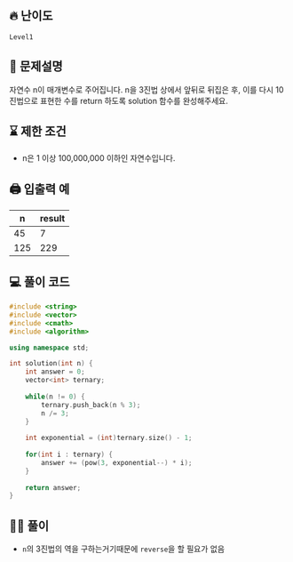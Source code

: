 ## 🔥 난이도
`Level1`

## 📝 문제설명
자연수 n이 매개변수로 주어집니다. n을 3진법 상에서 앞뒤로 뒤집은 후, 이를 다시 10진법으로 표현한 수를 return 하도록 solution 함수를 완성해주세요.

## ⌛️ 제한 조건
- n은 1 이상 100,000,000 이하인 자연수입니다.

## 🖨  입출력 예
n|result
--|--
45|7
125|229


## 💻 풀이 코드
```cpp
#include <string>
#include <vector>
#include <cmath>
#include <algorithm>

using namespace std;

int solution(int n) {
    int answer = 0;
    vector<int> ternary;
    
    while(n != 0) {
        ternary.push_back(n % 3);
        n /= 3;
    }
    
    int exponential = (int)ternary.size() - 1;
    
    for(int i : ternary) {
        answer += (pow(3, exponential--) * i);
    }
    
    return answer;
}
```

## ✍🏻 풀이
- `n`의 3진법의 역을 구하는거기때문에 `reverse`을 할 필요가 없음